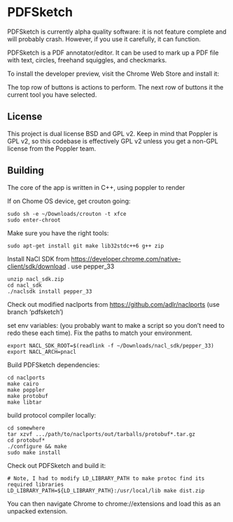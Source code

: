 PDFSketch
=========

PDFSketch is currently alpha quality software: it is not feature complete and will probably crash.
However, if you use it carefully, it can function.

PDFSketch is a PDF annotator/editor. It can be used to mark up a PDF file with text, circles,
freehand squiggles, and checkmarks.

To install the developer preview, visit the Chrome Web Store and install it:

The top row of buttons is actions to perform. The next row of buttons it the current tool you
have selected.

License
-------

This project is dual license BSD and GPL v2. Keep in mind that Poppler is GPL v2, so this
codebase is effectively GPL v2 unless you get a non-GPL license from the Poppler team.

Building
--------

The core of the app is written in C++, using poppler to render 

If on Chome OS device, get crouton going:

    sudo sh -e ~/Downloads/crouton -t xfce
    sudo enter-chroot

Make sure you have the right tools:

    sudo apt-get install git make lib32stdc++6 g++ zip

Install NaCl SDK from https://developer.chrome.com/native-client/sdk/download . use pepper_33

    unzip nacl_sdk.zip
    cd nacl_sdk
    ./naclsdk install pepper_33

Check out modified naclports from https://github.com/adlr/naclports (use branch ‘pdfsketch’)

set env variables: (you probably want to make a script so you don’t need to redo these each time).
Fix the paths to match your environment.

    export NACL_SDK_ROOT=$(readlink -f ~/Downloads/nacl_sdk/pepper_33)
    export NACL_ARCH=pnacl

Build PDFSketch dependencies:

    cd naclports
    make cairo
    make poppler
    make protobuf
    make libtar

build protocol compiler locally:

    cd somewhere
    tar xzvf .../path/to/naclports/out/tarballs/protobuf*.tar.gz
    cd protobuf*
    ./configure && make
    sudo make install

Check out PDFSketch and build it:

    # Note, I had to modify LD_LIBRARY_PATH to make protoc find its required libraries
    LD_LIBRARY_PATH=${LD_LIBRARY_PATH}:/usr/local/lib make dist.zip

You can then navigate Chrome to chrome://extensions and load this as an unpacked extension.
